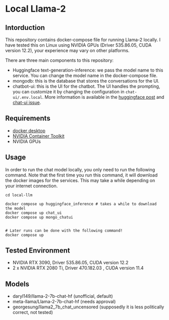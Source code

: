 # Local Llama-2 

## Intorduction

This repository contains docker-compose file for running Llama-2 locally. I have tested this on Linux using NVIDIA GPUs (Driver 535.86.05, CUDA version 12.2), your experience may vary on other platforms. 

There are three main components to this repository:
 - Huggingface text-generation-inference: we pass the model name to this service. You can change the model name in the docker-compose file.
 - mongodb: this is the database that stores the conversations for the UI. 
 - chatbot-ui: this is the UI for the chatbot. The UI handles the prompting, you can customize it by changing the configuration in `chat-ui/.env.local`. More information is available in the [huggingface post](https://huggingface.co/blog/llama2#how-to-prompt-llama-2) and [chat-ui issue](https://github.com/huggingface/chat-ui/issues/361).

## Requirements
- [docker desktop](https://docs.docker.com/desktop/install/ubuntu/)
- [NVIDIA Container Toolkit](https://docs.nvidia.com/datacenter/cloud-native/container-toolkit/latest/install-guide.html)
- NVIDIA GPUs 

## Usage

In order to run the chat model locally, you only need to run the following command. Note that the first time you run this command, it will download the docker images for the services. This may take a while depending on your internet connection.

```
cd local-llm 

docker compose up huggingface_inference # takes a while to download the model
docker compose up chat_ui
docker compose up mongo_chatui


# Later runs can be done with the following command! 
docker compose up
```


## Tested Environment
- NVIDIA RTX 3090, Driver 535.86.05, CUDA version 12.2
- 2 x NVIDIA RTX 2080 Ti, Driver 470.182.03 , CUDA version 11.4


## Models
- daryl149/llama-2-7b-chat-hf (unofficial, default)
- meta-llama/Llama-2-7b-chat-hf (needs approval)
- georgesung/llama2_7b_chat_uncensored (supposedly it is less politically correct, not tested)




